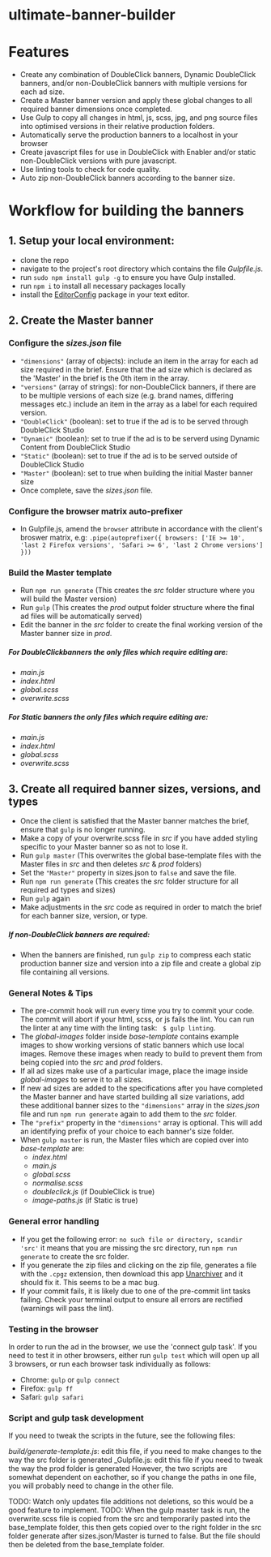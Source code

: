 # ultimate-banner-builder

# Features
- Create any combination of DoubleClick banners, Dynamic DoubleClick banners, and/or non-DoubleClick banners with multiple versions for each ad size. 
- Create a Master banner version and apply these global changes to all required banner dimensions once completed.
- Use Gulp to copy all changes in html, js, scss, jpg, and png source files into optimised versions in their relative production folders.
- Automatically serve the production banners to a localhost in your browser
- Create javascript files for use in DoubleClick with Enabler and/or static non-DoubleClick versions with pure javascript.
- Use linting tools to check for code quality.
- Auto zip non-DoubleClick banners according to the banner size.


# Workflow for building the banners

## 1. Setup your local environment:
- clone the repo
- navigate to the project's root directory which contains the file *Gulpfile.js*.
- run `sudo npm install gulp -g` to ensure you have Gulp installed.
- run `npm i` to install all necessary packages locally
- install the [EditorConfig](http://editorconfig.org/) package in your text editor.   

## 2. Create the Master banner
### Configure the *sizes.json* file
- `"dimensions"` (array of objects): include an item in the array for each ad size required in the brief. Ensure that the ad size which is declared as the 'Master' in the brief is the 0th item in the array.
- `"versions"` (array of strings): for non-DoubleClick banners, if there are to be multiple versions of each size (e.g. brand names, differing messages etc.) include an item in the array as a label for each required version.
- `"DoubleClick"` (boolean): set to true if the ad is to be served through DoubleClick Studio
- `"Dynamic"` (boolean): set to true if the ad is to be serverd using Dynamic Content from DoubleClick Studio
- `"Static"` (boolean): set to true if the ad is to be served outside of DoubleClick Studio
- `"Master"` (boolean): set to true when building the initial Master banner size
- Once complete, save the *sizes.json* file.

### Configure the browser matrix auto-prefixer  
- In Gulpfile.js, amend the `browser` attribute in accordance with the client's broswer matrix, e.g:
  `.pipe(autoprefixer({
    browsers: ['IE >= 10', 'last 2 Firefox versions', 'Safari >= 6', 'last 2 Chrome versions']
  }))`

### Build the Master template
- Run `npm run generate` (This creates the *src* folder structure where you will build the Master version)
- Run `gulp` (This creates the *prod* output folder structure where the final ad files will be automatically served)
- Edit the banner in the *src* folder to create the final working version of the Master banner size in *prod*. 

##### For DoubleClickbanners the only files which require editing are:
  - *main.js*
  - *index.html*
  - *global.scss* 
  - *overwrite.scss*

##### For Static banners the only files which require editing are:
  - *main.js*
  - *index.html*
  - *global.scss* 
  - *overwrite.scss*

## 3. Create all required banner sizes, versions, and types 
- Once the client is satisfied that the Master banner matches the brief, ensure that `gulp` is no longer running. 
- Make a copy of your overwrite.scss file in *src* if you have added styling specific to your Master banner so as not to lose it. 
- Run `gulp master` (This overwrites the global base-template files with the Master files in *src* and then deletes *src* & *prod* folders)
- Set the `"Master"` property in sizes.json to `false` and save the file.
- Run `npm run generate` (This creates the *src* folder structure for all required ad types and sizes)
- Run `gulp` again 
- Make adjustments in the *src* code as required in order to match the brief for each banner size, version, or type. 

##### If non-DoubleClick banners are required:
- When the banners are finished, run `gulp zip` to compress each static production banner size and version into a zip file and create a global zip file containing all versions.

### General Notes & Tips
- The pre-commit hook will run every time you try to commit your code. The commit will abort if your html, scss, or js fails the lint. You can run the linter at any time with the linting task: ` $ gulp linting`.
- The *global-images* folder inside *base-template* contains example images to show working versions of static banners which use local images. Remove these images when ready to build to prevent them from being copied into the *src* and *prod* folders.
- If all ad sizes make use of a particular image, place the image inside *global-images* to serve it to all sizes.
- If new ad sizes are added to the specifications after you have completed the Master banner and have started building all size variations, add these additional banner sizes to the `"dimensions"` array in the *sizes.json* file and run `npm run generate` again to add them to the *src* folder.
- The `"prefix"` property in the `"dimensions"` array is optional. This will add an identifying prefix of your choice to each banner's size folder.
- When `gulp master` is run, the Master files which are copied over into *base-template* are: 
  - *index.html*
  - *main.js*
  - *global.scss*
  - *normalise.scss*
  - *doubleclick.js* (if DoubleClick is true)
  - *image-paths.js* (if Static is true)


### General error handling

- If you get the following error: `no such file or directory, scandir 'src'` it means that you are missing the src directory, run `npm run generate` to create the src folder.
- If you generate the zip files and clicking on the zip file, generates a file with the `.cpgz` extension, then download this app [Unarchiver](https://itunes.apple.com/us/app/the-unarchiver/id425424353?mt=12) and it should fix it. This seems to be a mac bug.
- If your commit fails, it is likely due to one of the pre-commit lint tasks failing. Check your terminal output to ensure all errors are rectified (warnings will pass the lint). 

### Testing in the browser

In order to run the ad in the browser, we use the 'connect gulp task'.
If you need to test it in other browsers, either run `gulp test` which will open up all 3 browsers, or run each browser task individually as follows:
- Chrome: `gulp` or `gulp connect`
- Firefox: `gulp ff` 
- Safari: `gulp safari`

### Script and gulp task development

If you need to tweak the scripts in the future, see the following files:

_build/generate-template.js_: edit this file, if you need to make changes to the way the src folder is generated
_Gulpfile.js: edit this file if you need to tweak the way the prod folder is generated
However, the two scripts are somewhat dependent on eachother, so if you change the paths in one file, you will probably need to change in the other file.

TODO: Watch only updates file additions not deletions, so this would be a good feature to implement.
TODO: When the gulp master task is run, the overwrite.scss file is copied from the src and temporarily pasted into the base_template folder, this then gets copied over to the right folder in the src folder generate after sizes.json/Master is turned to false. But the file should then be deleted from the base_template folder.
